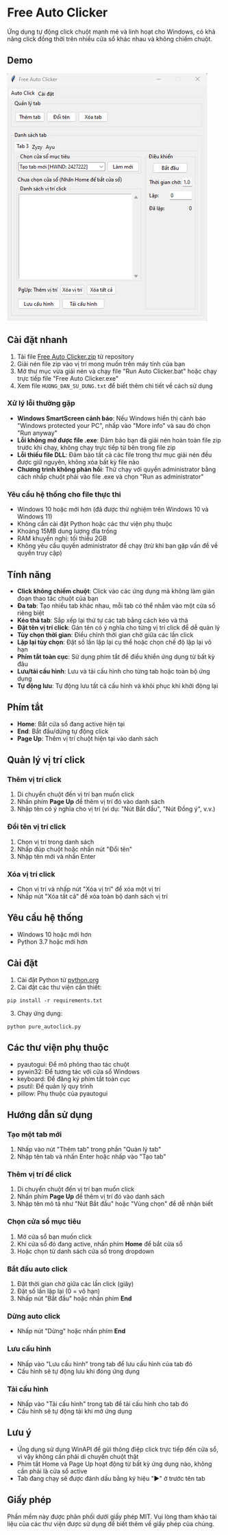 # Free Auto Clicker

Ứng dụng tự động click chuột mạnh mẽ và linh hoạt cho Windows, có khả năng click đồng thời trên nhiều cửa sổ khác nhau và không chiếm chuột.

## Demo

![Demo ứng dụng Free Auto Clicker](images/demo.png)

## Cài đặt nhanh

1. Tải file [Free Auto Clicker.zip](https://github.com/Long173/auto-click/raw/main/Free%20Auto%20Clicker.zip) từ repository
2. Giải nén file zip vào vị trí mong muốn trên máy tính của bạn
3. Mở thư mục vừa giải nén và chạy file "Run Auto Clicker.bat" hoặc chạy trực tiếp file "Free Auto Clicker.exe"
4. Xem file `HUONG_DAN_SU_DUNG.txt` để biết thêm chi tiết về cách sử dụng

### Xử lý lỗi thường gặp

- **Windows SmartScreen cảnh báo**: Nếu Windows hiển thị cảnh báo "Windows protected your PC", nhấp vào "More info" và sau đó chọn "Run anyway"
- **Lỗi không mở được file .exe**: Đảm bảo bạn đã giải nén hoàn toàn file zip trước khi chạy, không chạy trực tiếp từ bên trong file zip
- **Lỗi thiếu file DLL**: Đảm bảo tất cả các file trong thư mục giải nén đều được giữ nguyên, không xóa bất kỳ file nào
- **Chương trình không phản hồi**: Thử chạy với quyền administrator bằng cách nhấp chuột phải vào file .exe và chọn "Run as administrator"

### Yêu cầu hệ thống cho file thực thi

- Windows 10 hoặc mới hơn (đã được thử nghiệm trên Windows 10 và Windows 11)
- Không cần cài đặt Python hoặc các thư viện phụ thuộc
- Khoảng 15MB dung lượng đĩa trống
- RAM khuyến nghị: tối thiểu 2GB
- Không yêu cầu quyền administrator để chạy (trừ khi bạn gặp vấn đề về quyền truy cập)

## Tính năng

- **Click không chiếm chuột**: Click vào các ứng dụng mà không làm gián đoạn thao tác chuột của bạn
- **Đa tab**: Tạo nhiều tab khác nhau, mỗi tab có thể nhắm vào một cửa sổ riêng biệt
- **Kéo thả tab**: Sắp xếp lại thứ tự các tab bằng cách kéo và thả
- **Đặt tên vị trí click**: Gán tên có ý nghĩa cho từng vị trí click để dễ quản lý
- **Tùy chọn thời gian**: Điều chỉnh thời gian chờ giữa các lần click
- **Lặp lại tùy chọn**: Đặt số lần lặp lại cụ thể hoặc chọn chế độ lặp lại vô hạn
- **Phím tắt toàn cục**: Sử dụng phím tắt để điều khiển ứng dụng từ bất kỳ đâu
- **Lưu/tải cấu hình**: Lưu và tải cấu hình cho từng tab hoặc toàn bộ ứng dụng
- **Tự động lưu**: Tự động lưu tất cả cấu hình và khôi phục khi khởi động lại

## Phím tắt

- **Home**: Bắt cửa sổ đang active hiện tại
- **End**: Bắt đầu/dừng tự động click
- **Page Up**: Thêm vị trí chuột hiện tại vào danh sách

## Quản lý vị trí click

### Thêm vị trí click

1. Di chuyển chuột đến vị trí bạn muốn click
2. Nhấn phím **Page Up** để thêm vị trí đó vào danh sách
3. Nhập tên có ý nghĩa cho vị trí (ví dụ: "Nút Bắt đầu", "Nút Đồng ý", v.v.)

### Đổi tên vị trí click

1. Chọn vị trí trong danh sách 
2. Nhấp đúp chuột hoặc nhấn nút "Đổi tên"
3. Nhập tên mới và nhấn Enter

### Xóa vị trí click

- Chọn vị trí và nhấp nút "Xóa vị trí" để xóa một vị trí
- Nhấp nút "Xóa tất cả" để xóa toàn bộ danh sách vị trí

## Yêu cầu hệ thống

- Windows 10 hoặc mới hơn
- Python 3.7 hoặc mới hơn

## Cài đặt

1. Cài đặt Python từ [python.org](https://www.python.org/downloads/)
2. Cài đặt các thư viện cần thiết:

```
pip install -r requirements.txt
```

3. Chạy ứng dụng:

```
python pure_autoclick.py
```

## Các thư viện phụ thuộc

- pyautogui: Để mô phỏng thao tác chuột
- pywin32: Để tương tác với cửa sổ Windows
- keyboard: Để đăng ký phím tắt toàn cục
- psutil: Để quản lý quy trình
- pillow: Phụ thuộc của pyautogui

## Hướng dẫn sử dụng

### Tạo một tab mới

1. Nhấp vào nút "Thêm tab" trong phần "Quản lý tab"
2. Nhập tên tab và nhấn Enter hoặc nhấp vào "Tạo tab"

### Thêm vị trí để click

1. Di chuyển chuột đến vị trí bạn muốn click
2. Nhấn phím **Page Up** để thêm vị trí đó vào danh sách
3. Nhập tên mô tả như "Nút Bắt đầu" hoặc "Vùng chọn" để dễ nhận biết

### Chọn cửa sổ mục tiêu

1. Mở cửa sổ bạn muốn click
2. Khi cửa sổ đó đang active, nhấn phím **Home** để bắt cửa sổ
3. Hoặc chọn từ danh sách cửa sổ trong dropdown

### Bắt đầu auto click

1. Đặt thời gian chờ giữa các lần click (giây)
2. Đặt số lần lặp lại (0 = vô hạn)
3. Nhấp nút "Bắt đầu" hoặc nhấn phím **End**

### Dừng auto click

- Nhấp nút "Dừng" hoặc nhấn phím **End**

### Lưu cấu hình

- Nhấp vào "Lưu cấu hình" trong tab để lưu cấu hình của tab đó
- Cấu hình sẽ tự động lưu khi đóng ứng dụng

### Tải cấu hình

- Nhấp vào "Tải cấu hình" trong tab để tải cấu hình cho tab đó
- Cấu hình sẽ tự động tải khi mở ứng dụng

## Lưu ý

- Ứng dụng sử dụng WinAPI để gửi thông điệp click trực tiếp đến cửa sổ, vì vậy không cần phải di chuyển chuột thật
- Phím tắt Home và Page Up hoạt động từ bất kỳ ứng dụng nào, không cần phải là cửa sổ active
- Tab đang chạy sẽ được đánh dấu bằng ký hiệu "▶" ở trước tên tab

## Giấy phép

Phần mềm này được phân phối dưới giấy phép MIT. Vui lòng tham khảo tài liệu của các thư viện được sử dụng để biết thêm về giấy phép của chúng. 